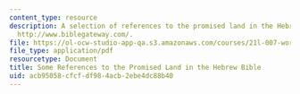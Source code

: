 ```yaml
---
content_type: resource
description: A selection of references to the promised land in the Hebrew Bible from
  http://www.biblegateway.com/.
file: https://ol-ocw-studio-app-qa.s3.amazonaws.com/courses/21l-007-world-literatures-travel-writing-fall-2008/acb95058cfcfdf984acb2ebe4dc88b40_pro_land_ref.pdf
file_type: application/pdf
resourcetype: Document
title: Some References to the Promised Land in the Hebrew Bible
uid: acb95058-cfcf-df98-4acb-2ebe4dc88b40
---
```


